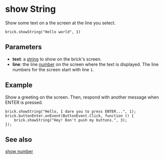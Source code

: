 # show String

Show some text on a the screen at the line you select.

```sig
brick.showString("Hello world", 1)
```

## Parameters

* **text**: a [string](/types/string) to show on the brick's screen.
* **line**: the line [number](/types/number) on the screen where the text is displayed. The line numbers for the screen start with line `1`.

## Example

Show a greeting on the screen. Then, respond with another message when ENTER is pressed.

```blocks
brick.showString("Hello, I dare you to press ENTER...", 1);
brick.buttonEnter.onEvent(ButtonEvent.Click, function () {
	brick.showString("Hey! Don't push my buttons.", 3);
});
```

## See also

[show number](/reference/brick/show-number)